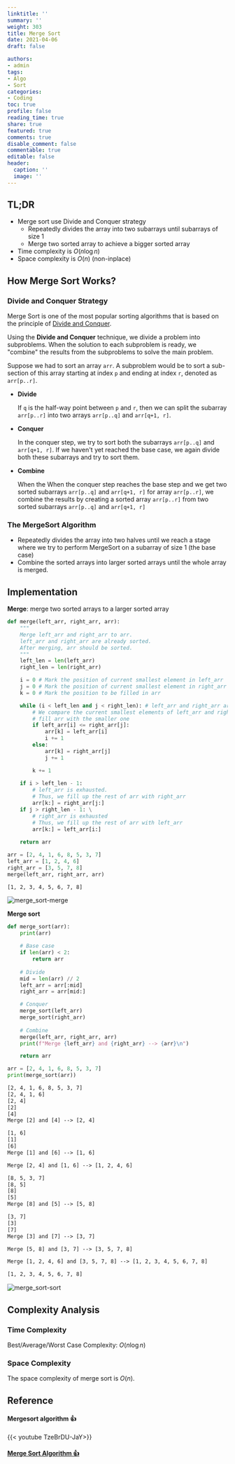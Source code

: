 ```yaml
---
linktitle: ''
summary: ''
weight: 303
title: Merge Sort
date: 2021-04-06
draft: false

authors:
- admin
tags:
- Algo
- Sort
categories:
- Coding
toc: true
profile: false
reading_time: true
share: true
featured: true
comments: true
disable_comment: false
commentable: true
editable: false
header:
  caption: ''
  image: ''
---
```


## TL;DR

- Merge sort use Divide and Conquer strategy
  - Repeatedly divides the array into two subarrays until subarrays of size 1
  - Merge two sorted array to achieve a bigger sorted array
- Time complexity is $O(n \log n)$
- Space complexity is $O(n)$ (non-inplace)

## How Merge Sort Works?

### Divide and Conquer Strategy

Merge Sort is one of the most popular sorting algorithms that is based on the principle of [Divide and Conquer](https://www.programiz.com/dsa/divide-and-conquer).

Using the **Divide and Conquer** technique, we divide a problem into subproblems. When the solution to each subproblem is ready, we "combine" the results from the subproblems to solve the main problem.

Suppose we had to sort an array `arr`. A subproblem would be to sort a sub-section of this array starting at index `p` and ending at index `r`, denoted as `arr[p..r]`.

- **Divide**

  If `q` is the half-way point between `p` and `r`, then we can split the subarray `arr[p..r]` into two arrays `arr[p..q]` and `arr[q+1, r]`.

- **Conquer**

  In the conquer step, we try to sort both the subarrays `arr[p..q]` and `arr[q+1, r]`. If we haven't yet reached the base case, we again divide both these subarrays and try to sort them.

- **Combine**

  When the When the conquer step reaches the base step and we get two sorted subarrays `arr[p..q]` and `arr[q+1, r]` for array `arr[p..r]`, we combine the results by creating a sorted array `arr[p..r]` from two sorted subarrays `arr[p..q]` and `arr[q+1, r]`

### The MergeSort Algorithm

- Repeatedly divides the array into two halves until we reach a stage where we try to perform MergeSort on a subarray of size 1 (the base case)
- Combine the sorted arrays into larger sorted arrays until the whole array is merged.

## Implementation

**Merge**: merge two sorted arrays to a larger sorted array

```python
def merge(left_arr, right_arr, arr):
    """
    Merge left_arr and right_arr to arr.
    left_arr and right_arr are already sorted.
    After merging, arr should be sorted.
    """
    left_len = len(left_arr)
    right_len = len(right_arr)

    i = 0 # Mark the position of current smallest element in left_arr
    j = 0 # Mark the position of current smallest element in right_arr
    k = 0 # Mark the position to be filled in arr

    while (i < left_len and j < right_len): # left_arr and right_arr are not exhausted
        # We compare the current smallest elements of left_arr and right_arr,
        # fill arr with the smaller one
        if left_arr[i] <= right_arr[j]:
            arr[k] = left_arr[i]
            i += 1
        else:
            arr[k] = right_arr[j]
            j += 1

        k += 1
    
    if i > left_len - 1: 
        # left_arr is exhausted.
        # Thus, we fill up the rest of arr with right_arr
        arr[k:] = right_arr[j:]
    if j > right_len - 1: \
        # right_arr is exhausted
        # Thus, we fill up the rest of arr with left_arr
        arr[k:] = left_arr[i:]
    
    return arr
```

```python
arr = [2, 4, 1, 6, 8, 5, 3, 7]
left_arr = [1, 2, 4, 6]
right_arr = [3, 5, 7, 8]
merge(left_arr, right_arr, arr)
```

```
[1, 2, 3, 4, 5, 6, 7, 8]
```

![merge_sort-merge](https://raw.githubusercontent.com/EckoTan0804/upic-repo/master/uPic/merge_sort-merge.png)

**Merge sort**

```python
def merge_sort(arr):
    print(arr)
    
    # Base case
    if len(arr) < 2:
        return arr
    
    # Divide
    mid = len(arr) // 2
    left_arr = arr[:mid]
    right_arr = arr[mid:]

    # Conquer
    merge_sort(left_arr)
    merge_sort(right_arr)
    
    # Combine
    merge(left_arr, right_arr, arr)
    print(f"Merge {left_arr} and {right_arr} --> {arr}\n")

    return arr

```

```python
arr = [2, 4, 1, 6, 8, 5, 3, 7]
print(merge_sort(arr))
```

```txt
[2, 4, 1, 6, 8, 5, 3, 7]
[2, 4, 1, 6]
[2, 4]
[2]
[4]
Merge [2] and [4] --> [2, 4]

[1, 6]
[1]
[6]
Merge [1] and [6] --> [1, 6]

Merge [2, 4] and [1, 6] --> [1, 2, 4, 6]

[8, 5, 3, 7]
[8, 5]
[8]
[5]
Merge [8] and [5] --> [5, 8]

[3, 7]
[3]
[7]
Merge [3] and [7] --> [3, 7]

Merge [5, 8] and [3, 7] --> [3, 5, 7, 8]

Merge [1, 2, 4, 6] and [3, 5, 7, 8] --> [1, 2, 3, 4, 5, 6, 7, 8]

[1, 2, 3, 4, 5, 6, 7, 8]
```

![merge_sort-sort](https://raw.githubusercontent.com/EckoTan0804/upic-repo/master/uPic/merge_sort-sort.png)



## Complexity Analysis

### Time Complexity

Best/Average/Worst Case Complexity: $O(n \log n)$

### Space Complexity

The space complexity of merge sort is $O(n)$.

## Reference

#### Mergesort algorithm 👍

{{< youtube TzeBrDU-JaY>}}

#### [Merge Sort Algorithm 👍](https://www.programiz.com/dsa/merge-sort)